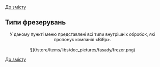 [До змісту](/service/doc/?cid=fasad-mdf)
## Типи фрезерувань
<center>
У даному пункті меню представлені всі типи внутрішніх обробок, які пропонує компанія «ВіЯр».<br><br>
![](/store/Items/libs/doc_pictures/fasady/frezer.png)
</center>



[До змісту](/service/doc/?cid=fasad-mdf)
